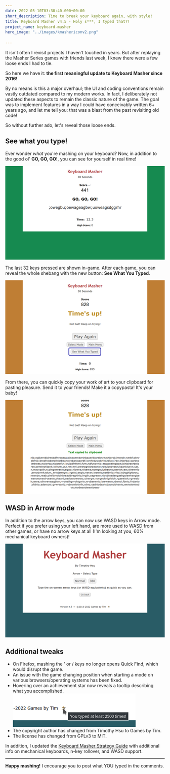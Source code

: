 ```yaml
---
date: 2022-05-10T03:30:40.000+00:00
short_description: Time to break your keyboard again, with style!
title: Keyboard Masher v4.5 - Holy s***, I typed that?!
project_name: keyboard-masher
hero_image: "../images/kmashericonv2.png"

---
```

It isn't often I revisit projects I haven't touched in years. But after replaying the Masher Series games with friends last week, I knew there were a few loose ends I had to tie.

So here we have it: **the first meaningful update to Keyboard Masher since 2016!**

By no means is this a major overhaul; the UI and coding conventions remain vastly outdated compared to my modern works. In fact, I deliberately not updated these aspects to remain the classic nature of the game. The goal was to implement features in a way I could have conceivably written 6+ years ago, and let me tell you: that was a blast from the past revisiting old code!

So without further ado, let's reveal those loose ends.

## See what you type!

Ever wonder _what_ you're mashing on your keyboard? Now, in addition to the good ol' **GO, GO, GO!**, you can see for yourself in real time!

![](../images/kmashertypeingame.png)

The last 32 keys pressed are shown in-game. After each game, you can reveal the whole shebang with the new button: **See What You Typed**.

![](../images/kmasherseewhatyoutyped.png)

From there, you can quickly copy your work of art to your clipboard for pasting pleasure. Send it to your friends! Make it a copypasta! It's your baby!

![](../images/kmashercopiedtoclipboard.png)

## WASD in Arrow mode

In addition to the arrow keys, you can now use WASD keys in Arrow mode. Perfect if you prefer using your left hand, are more used to WASD from other games, or have no arrow keys at all (I'm looking at you, 60% mechanical keyboard owners)!

![](../images/kmasherarrowwasd.png)

## Additional tweaks

* On Firefox, mashing the ' or / keys no longer opens Quick Find, which would disrupt the game.
* An issue with the game changing position when starting a mode on various browsers/operating systems has been fixed.
* Hovering over an achievement star now reveals a tooltip describing what you accomplished.  
  ![](../images/kmasherachievementstarexplanation.png)
* The copyright author has changed from Timothy Hsu to Games by Tim.
* The license has changed from GPLv3 to MIT.

In addition, I updated the [Keyboard Masher Strategy Guide](/blog/the-keyboard-masher-strategy-guide/) with additional info on mechanical keyboards, n-key rollover, and WASD support.

***

**Happy mashing!** I encourage you to post what YOU typed in the comments.